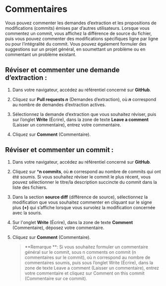 # Commentaires

Vous pouvez commenter les demandes d’extraction et les propositions de modifications (commits) émises par d’autres utilisateurs. Lorsque vous commentez un commit, vous affichez la différence de source du fichier, puis vous pouvez commenter des modifications spécifiques ligne par ligne ou pour l’intégralité du commit. Vous pouvez également formuler des suggestions sur un projet général, en soumettant un problème ou en commentant un problème existant.

## Réviser et commenter une demande d’extraction :

1.	Dans votre navigateur, accédez au référentiel concerné sur **GitHub**.

1.	Cliquez sur **Pull requests *n*** (Demandes d’extraction), où ***n*** correspond au nombre de demandes d’extraction actives.

2.	Sélectionnez la demande d’extraction que vous souhaitez réviser, puis sur l’onglet **Write** (Écrire), dans la zone de texte **Leave a comment** (Laisser un commentaire), entrez votre commentaire.

3.	Cliquez sur **Comment** (Commentaire).

## Réviser et commenter un commit :

1.	Dans votre navigateur, accédez au référentiel concerné sur **GitHub**.

2.	Cliquez sur ***n commits**, où ***n*** correspond au nombre de commits qui ont été soumis. Si vous souhaitez réviser le commit le plus récent, vous pouvez sélectionner le titre/la description succincte du commit dans la liste des fichiers.

3.	Dans la section **source diff** (différence de source), sélectionnez la modification que vous souhaitez commenter en cliquant sur le signe plus **(+)** qui s’affiche lorsque vous survolez la modification concernée avec la souris.

4.	Sur l'onglet **Write** (Écrire), dans la zone de texte **Comment** (Commentaire), déposez votre commentaire.

5.	Cliquez sur **Comment** (Commentaire).

    > **Remarque **: Si vous souhaitez formuler un commentaire général sur le commit, sous n comments on commit (n commentaires sur le commit), où n correspond au nombre de commentaires soumis, puis sous l’onglet Write (Écrire), dans la zone de texte Leave a comment (Laisser un commentaire), entrez votre commentaire et cliquez sur Comment on this commit (Commentaire sur ce commit).
